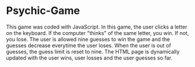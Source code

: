 # Psychic-Game
This game was coded with JavaScript. In this game, the user clicks a letter on the keyboard. If the computer "thinks" of the same letter, you win. If not, you lose. The user is allowed nine guesses to win the game and the guesses decrease everytime the user loses. When the user is out of guesses, the guess limit is reset to nine. The HTML page is dynamically updated with the user wins, user losses and the user guesses so far. 